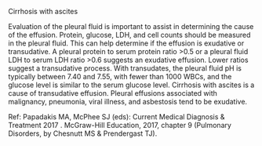 Cirrhosis with ascites

Evaluation of the pleural fluid is important to assist in determining the cause of the effusion. Protein, glucose, LDH, and cell counts should be measured in the pleural fluid. This can help determine if the effusion is exudative or transudative. A pleural protein to serum protein ratio >0.5 or a pleural fluid LDH to serum LDH ratio >0.6 suggests an exudative effusion. Lower ratios suggest a transudative process. With transudates, the pleural fluid pH is typically between 7.40 and 7.55, with fewer than 1000 WBCs, and the glucose level is similar to the serum glucose level. Cirrhosis with ascites is a cause of transudative effusion. Pleural effusions associated with malignancy, pneumonia, viral illness, and asbestosis tend to be exudative.

Ref: Papadakis MA, McPhee SJ (eds): Current Medical Diagnosis & Treatment 2017 . McGraw-Hill Education, 2017, chapter 9 (Pulmonary Disorders, by Chesnutt MS & Prendergast TJ).